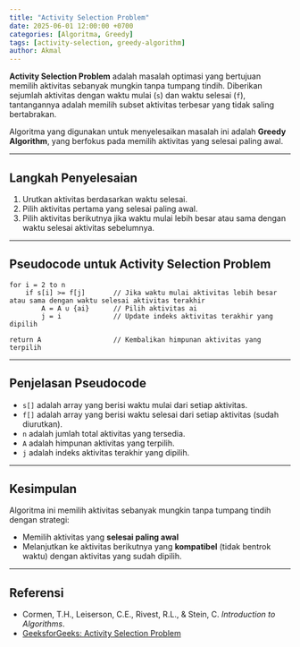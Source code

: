 ```yaml
---
title: "Activity Selection Problem"
date: 2025-06-01 12:00:00 +0700
categories: [Algoritma, Greedy]
tags: [activity-selection, greedy-algorithm]
author: Akmal
---
```


**Activity Selection Problem** adalah masalah optimasi yang bertujuan memilih aktivitas sebanyak mungkin tanpa tumpang tindih. Diberikan sejumlah aktivitas dengan waktu mulai (`s`) dan waktu selesai (`f`), tantangannya adalah memilih subset aktivitas terbesar yang tidak saling bertabrakan.  

Algoritma yang digunakan untuk menyelesaikan masalah ini adalah **Greedy Algorithm**, yang berfokus pada memilih aktivitas yang selesai paling awal.

---

## Langkah Penyelesaian

1. Urutkan aktivitas berdasarkan waktu selesai.
2. Pilih aktivitas pertama yang selesai paling awal.
3. Pilih aktivitas berikutnya jika waktu mulai lebih besar atau sama dengan waktu selesai aktivitas sebelumnya.

---

## Pseudocode untuk Activity Selection Problem

```text
for i = 2 to n
    if s[i] >= f[j]       // Jika waktu mulai aktivitas lebih besar atau sama dengan waktu selesai aktivitas terakhir
        A = A ∪ {ai}      // Pilih aktivitas ai
        j = i             // Update indeks aktivitas terakhir yang dipilih

return A                  // Kembalikan himpunan aktivitas yang terpilih
```

---

## Penjelasan Pseudocode

- `s[]` adalah array yang berisi waktu mulai dari setiap aktivitas.
- `f[]` adalah array yang berisi waktu selesai dari setiap aktivitas (sudah diurutkan).
- `n` adalah jumlah total aktivitas yang tersedia.
- `A` adalah himpunan aktivitas yang terpilih.
- `j` adalah indeks aktivitas terakhir yang dipilih.

---

## Kesimpulan

Algoritma ini memilih aktivitas sebanyak mungkin tanpa tumpang tindih dengan strategi:
- Memilih aktivitas yang **selesai paling awal**
- Melanjutkan ke aktivitas berikutnya yang **kompatibel** (tidak bentrok waktu) dengan aktivitas yang sudah dipilih.

---

## Referensi

- Cormen, T.H., Leiserson, C.E., Rivest, R.L., & Stein, C. *Introduction to Algorithms*.
- [GeeksforGeeks: Activity Selection Problem](https://www.geeksforgeeks.org/activity-selection-problem-greedy-algo-1/)
